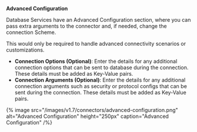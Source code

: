 **Advanced Configuration**

Database Services have an Advanced Configuration section, where you can pass extra arguments to the connector
and, if needed, change the connection Scheme.

This would only be required to handle advanced connectivity scenarios or customizations.

- **Connection Options (Optional)**: Enter the details for any additional connection options that can be sent to database during the connection. These details must be added as Key-Value pairs.
- **Connection Arguments (Optional)**: Enter the details for any additional connection arguments such as security or protocol configs that can be sent during the connection. These details must be added as Key-Value pairs.

{% image
  src="/images/v1.7/connectors/advanced-configuration.png"
  alt="Advanced Configuration"
  height="250px"
  caption="Advanced Configuration" /%}
